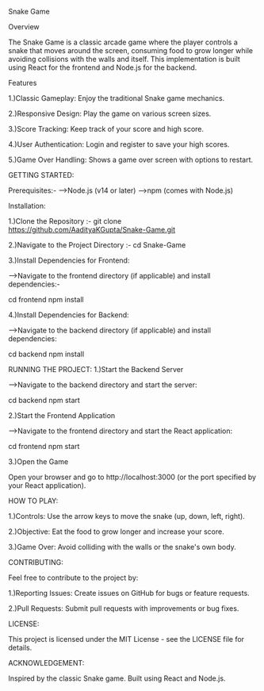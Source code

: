 Snake Game

Overview

The Snake Game is a classic arcade game where the player controls a snake that moves around the screen, consuming food to grow longer while avoiding collisions with the walls and itself. This implementation is built using React for the frontend and Node.js for the backend.

Features

1.)Classic Gameplay: Enjoy the traditional Snake game mechanics.

2.)Responsive Design: Play the game on various screen sizes.

3.)Score Tracking: Keep track of your score and high score.

4.)User Authentication: Login and register to save your high scores.

5.)Game Over Handling: Shows a game over screen with options to restart.

GETTING STARTED:

Prerequisites:-
-->Node.js (v14 or later)
-->npm (comes with Node.js)

Installation:

1.)Clone the Repository :- git clone https://github.com/AadityaKGupta/Snake-Game.git

2.)Navigate to the Project Directory :- cd Snake-Game

3.)Install Dependencies for Frontend:

-->Navigate to the frontend directory (if applicable) and install dependencies:- 

cd frontend
npm install

4.)Install Dependencies for Backend:

-->Navigate to the backend directory (if applicable) and install dependencies:

cd backend
npm install

RUNNING THE PROJECT:
1.)Start the Backend Server

-->Navigate to the backend directory and start the server:

cd backend
npm start

2.)Start the Frontend Application

-->Navigate to the frontend directory and start the React application:

cd frontend
npm start

3.)Open the Game

Open your browser and go to http://localhost:3000 (or the port specified by your React application).

HOW TO PLAY:

1.)Controls: Use the arrow keys to move the snake (up, down, left, right).

2.)Objective: Eat the food to grow longer and increase your score.

3.)Game Over: Avoid colliding with the walls or the snake's own body.

CONTRIBUTING:

Feel free to contribute to the project by:

1.)Reporting Issues: Create issues on GitHub for bugs or feature requests.

2.)Pull Requests: Submit pull requests with improvements or bug fixes.

LICENSE:

This project is licensed under the MIT License - see the LICENSE file for details.

ACKNOWLEDGEMENT:

Inspired by the classic Snake game.
Built using React and Node.js.
